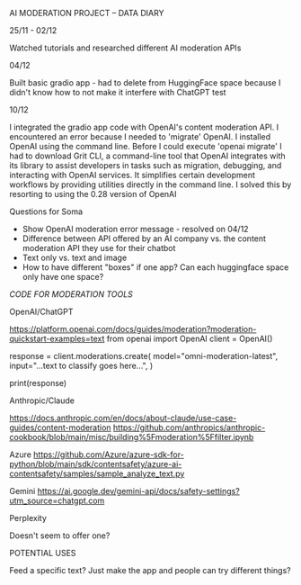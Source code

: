 AI MODERATION PROJECT – DATA DIARY

25/11 - 02/12

Watched tutorials and researched different AI moderation APIs

04/12

Built basic gradio app - had to delete from HuggingFace space because I didn't know how to not make it interfere with ChatGPT test

10/12

I integrated the gradio app code with OpenAI's content moderation API. I encountered an error because I needed to 'migrate' OpenAI.
I installed OpenAI using the command line. Before I could execute 'openai migrate' I had to download Grit CLI,
a command-line tool that OpenAI integrates with its library to assist developers in tasks such as migration, debugging,
and interacting with OpenAI services. It simplifies certain development workflows by providing utilities directly in the command line.
I solved this by resorting to using the 0.28 version of OpenAI



Questions for Soma
- Show OpenAI moderation error message - resolved on 04/12
- Difference between API offered by an AI company vs. the content moderation API they use for their chatbot
- Text only vs. text and image
- How to have different "boxes" if one app? Can each huggingface space only have one space?

*CODE FOR MODERATION TOOLS*

OpenAI/ChatGPT

https://platform.openai.com/docs/guides/moderation?moderation-quickstart-examples=text
from openai import OpenAI
client = OpenAI()

response = client.moderations.create(
    model="omni-moderation-latest",
    input="...text to classify goes here...",
)

print(response)

Anthropic/Claude

https://docs.anthropic.com/en/docs/about-claude/use-case-guides/content-moderation
https://github.com/anthropics/anthropic-cookbook/blob/main/misc/building%5Fmoderation%5Ffilter.ipynb

Azure
https://github.com/Azure/azure-sdk-for-python/blob/main/sdk/contentsafety/azure-ai-contentsafety/samples/sample_analyze_text.py

Gemini
https://ai.google.dev/gemini-api/docs/safety-settings?utm_source=chatgpt.com

Perplexity

Doesn't seem to offer one?

POTENTIAL USES

Feed a specific text? Just make the app and people can try different things? 